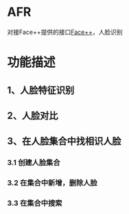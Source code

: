 # AFR
对接Face++提供的接口[Face++](https://www.faceplusplus.com.cn/)，人脸识别

# 功能描述
## 1、人脸特征识别
## 2、人脸对比
## 3、在人脸集合中找相识人脸
### 3.1 创建人脸集合
### 3.2 在集合中新增，删除人脸
### 3.3 在集合中搜索

